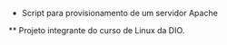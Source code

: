 - Script para provisionamento de um servidor Apache

\*\* Projeto integrante do curso de Linux da DIO.
